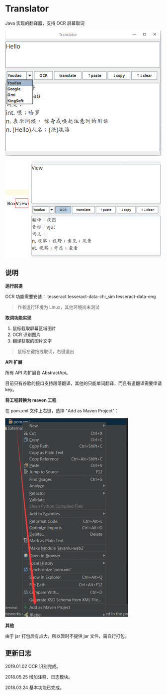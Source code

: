 # Translator

Java 实现的翻译器，支持 OCR 屏幕取词

![1](https://github.com/Zoctan/Translator/blob/master/README/1.png)

![2](https://github.com/Zoctan/Translator/blob/master/README/2.png)

## 说明

**运行前提**

OCR 功能需要安装：
tesseract
tesseract-data-chi_sim
tesseract-data-eng

> 作者运行环境为 Linux，其他环境尚未测试

**取词功能实现**

1. 鼠标截取屏幕区域图片
2. OCR 识别图片
3. 翻译获取的图片文字

> 鼠标左键拖拽取词，右键退出

**API 扩展**

所有 API 均扩展自 AbstractApi。

目前只有谷歌的接口支持段落翻译，其他的只能单词翻译，而且有道翻译需要申请 key。

**将工程转换为 maven 工程**

在 pom.xml 文件上右键，选择 "Add as Maven Project"：

![maven](https://github.com/Zoctan/Translator/blob/master/README/maven.png)

**其他**

由于 jar 打包后有点大，所以暂时不提供 jar 文件，需自行打包。

## 更新日志

2019.01.02 OCR 识别完成。

2018.05.25 增加注释、日志模块。

2018.03.24 基本功能已完成。
